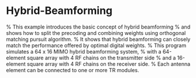# Hybrid-Beamforming
% This example introduces the basic concept of hybrid beamforming  % and shows how to split the precoding and combining weights using orthogonal matching pursuit algorithm.  % It shows that hybrid beamforming can closely match the performance offered by optimal digital weights.  % This program simulates a 64 x 16 MIMO hybrid beamforming system,  % with a 64-element square array with 4 RF chains on the transmitter side  % and a 16-element square array with 4 RF chains on the receiver side. % Each antenna element can be connected to one or more TR modules.
